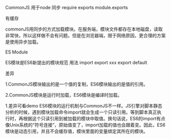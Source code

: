 CommonJS
用于node
同步
require
exports
module.exports

有缓存

commonJS用同步的方式加载模块。在服务端，模块文件都存在本地磁盘，读取非常快，所以这样做不会有问题。但是在浏览器端，限于网络原因，更合理的方案是使用异步加载。

ES Module

ES模块是ES6新提出的模块规范 
用法 import export xxx export default


差异

1.CommonJS模块输出的是一个值的复制，ES6模块输出的是值的引用。

2.CommonJS模块是运行时加载，ES6模块是编译时加载。

1.差异可看demo
ES6模块的运行机制与CommonJS不一样。JS引擎对脚本静态分析的时候，遇到模块加载命令import就会生成一个只读引用。等到脚本真正执行时，再根据这个只读引用到被加载的模块中取值。换句话说，ES6的import有点像Unix系统的“符号连接”，原始值变了，import加载的值也会跟着变。因此，ES6模块是动态引用，并且不会缓存值，模块里面的变量绑定其所在的模块。
